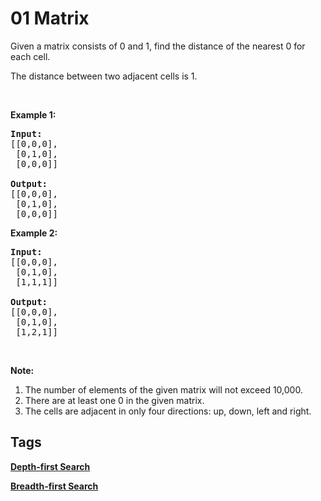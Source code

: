 # 01 Matrix

<p>Given a matrix consists of 0 and 1, find the distance of the nearest 0 for each cell.</p>

<p>The distance between two adjacent cells is 1.</p>

<p>&nbsp;</p>

<p><b>Example 1: </b></p>

<pre>
<strong>Input:</strong>
[[0,0,0],
 [0,1,0],
 [0,0,0]]

<strong>Output:</strong>
[[0,0,0],
&nbsp;[0,1,0],
&nbsp;[0,0,0]]
</pre>

<p><b>Example 2: </b></p>

<pre>
<b>Input:</b>
[[0,0,0],
 [0,1,0],
 [1,1,1]]

<strong>Output:</strong>
[[0,0,0],
 [0,1,0],
 [1,2,1]]
</pre>

<p>&nbsp;</p>

<p><b>Note:</b></p>

<ol>
	<li>The number of elements of the given matrix will not exceed 10,000.</li>
	<li>There are at least one 0 in the given matrix.</li>
	<li>The cells are adjacent in only four directions: up, down, left and right.</li>
</ol>



## Tags

**[Depth-first Search](https://leetcode.com/tag/depth-first-search)**

**[Breadth-first Search](https://leetcode.com/tag/breadth-first-search)**


